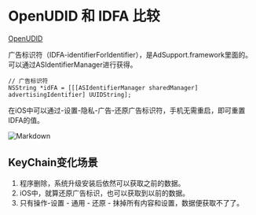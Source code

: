 
# OpenUDID 和 IDFA 比较  

[OpenUDID](https://github.com/ylechelle/OpenUDID)
  
广告标识符（IDFA-identifierForIdentifier），是AdSupport.framework里面的。可以通过ASIdentifierManager进行获得。  
```
// 广告标识符
NSString *idFA = [[[ASIdentifierManager sharedManager] advertisingIdentifier] UUIDString];
```
在iOS中可以通过-设置-隐私-广告-还原广告标识符，手机无需重启，即可重置IDFA的值。  

![Markdown](http://i2.kiimg.com/1949/6b4e94d129fab226.png)

## KeyChain变化场景  
1. 程序删除，系统升级安装后依然可以获取之前的数据。
2. iOS中，就算还原广告标识，也可以获取到以前的数据。
3. 只有操作-设置 - 通用 - 还原 - 抹掉所有内容和设置，数据便获取不了了。
